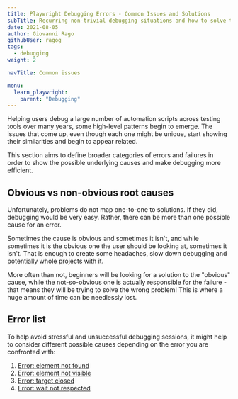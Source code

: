 ```yaml
---
title: Playwright Debugging Errors - Common Issues and Solutions
subTitle: Recurring non-trivial debugging situations and how to solve them
date: 2021-08-05
author: Giovanni Rago
githubUser: ragog
tags:
  - debugging
weight: 2

navTitle: Common issues

menu:
  learn_playwright:
    parent: "Debugging"
---
```


Helping users debug a large number of automation scripts across testing tools over many years, some high-level patterns begin to emerge. The issues that come up, even though each one might be unique, start showing their similarities and begin to appear related.

This section aims to define broader categories of errors and failures in order to show the possible underlying causes and make debugging more efficient.

<!-- more -->

## Obvious vs non-obvious root causes

Unfortunately, problems do not map one-to-one to solutions. If they did, debugging would be very easy. Rather, there can be more than one possible cause for an error.

Sometimes the cause is obvious and sometimes it isn't, and while sometimes it is the obvious one the user should be looking at, sometimes it isn't. That is enough to create some headaches, slow down debugging and potentially whole projects with it. 

More often than not, beginners will be looking for a solution to the "obvious" cause, while the not-so-obvious one is actually responsible for the failure - that means they will be trying to solve the wrong problem! This is where a huge amount of time can be needlessly lost.

## Error list

To help avoid stressful and unsuccessful debugging sessions, it might help to consider different possible causes depending on the error you are confronted with:

1. [Error: element not found](/learn/playwright/error-element-not-found/)
2. [Error: element not visible](/learn/playwright/error-element-not-visible/)
3. [Error: target closed](/learn/playwright/error-target-closed/)
4. [Error: wait not respected](/learn/playwright/error-wait-not-respected/)
